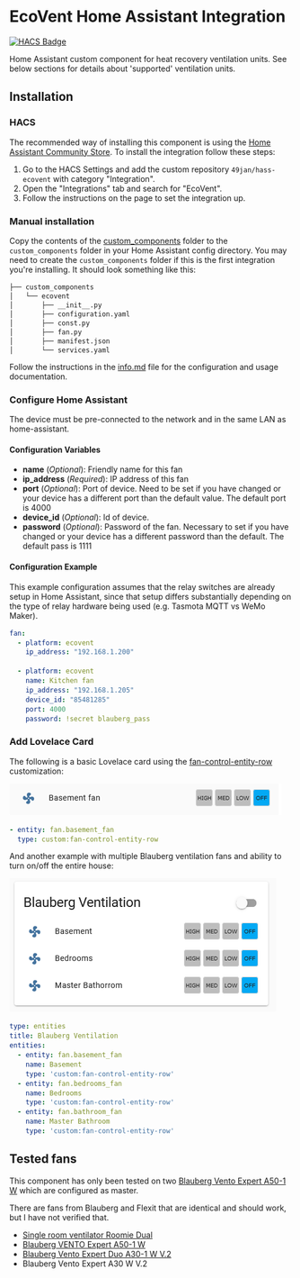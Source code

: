 # EcoVent Home Assistant Integration

[![HACS Badge](https://img.shields.io/badge/HACS-Custom-orange.svg)](https://github.com/49jan/hass-ecovent)

Home Assistant custom component for heat recovery ventilation units.
See below sections for details about 'supported' ventilation units.

## Installation

### HACS

The recommended way of installing this component is using the [Home Assistant Community Store](https://hacs.xyz).
To install the integration follow these steps:

1. Go to the HACS Settings and add the custom repository `49jan/hass-ecovent` with category "Integration".
2. Open the "Integrations" tab and search for "EcoVent".
3. Follow the instructions on the page to set the integration up.

### Manual installation

Copy the contents of the [custom_components](custom_components) folder to the `custom_components` folder in your Home Assistant config directory.
You may need to create the `custom_components` folder if this is the first integration you're installing.
It should look something like this:

```
├── custom_components
│   └── ecovent
│       ├── __init__.py
│       ├── configuration.yaml
│       ├── const.py
│       ├── fan.py
│       ├── manifest.json
│       └── services.yaml
```

Follow the instructions in the [info.md](info.md) file for the configuration and usage documentation.

### Configure Home Assistant
The device must be pre-connected to the network and in the same LAN as home-assistant.

#### Configuration Variables

- **name** (*Optional*): Friendly name for this fan
- **ip_address** (*Required*): IP address of this fan
- **port** (*Optional*): Port of device. Need to be set if you have changed or your device has a different port than the default value. The default port is 4000
- **device_id** (*Optional*): Id of device.
- **password** (*Optional*): Password of the fan. Necessary to set if you have changed or your device has a different password than the default. The default pass is 1111

#### Configuration Example

This example configuration assumes that the relay switches are already setup in Home Assistant, since that setup differs
substantially depending on the type of relay hardware being used (e.g. Tasmota MQTT vs WeMo Maker).

```yaml
fan:
  - platform: ecovent
    ip_address: "192.168.1.200"

  - platform: ecovent
    name: Kitchen fan
    ip_address: "192.168.1.205"
    device_id: "85481285"
    port: 4000
    password: !secret blauberg_pass
```

### Add Lovelace Card

The following is a basic Lovelace card using the [fan-control-entity-row](https://community.home-assistant.io/t/lovelace-fan-control-entity-row/102952) customization:

![Blauberg Simple Example](https://github.com/49jan/hass-ecovent/blob/88124903f6bcde9aff00267a47db16804d6bef8a/img/blauberg-fan-control-example.png?raw=true)

```yaml
- entity: fan.basement_fan 
  type: custom:fan-control-entity-row
```
And another example with multiple Blauberg ventilation fans and ability to turn on/off the entire house:

![Blauberg Simple Example](https://github.com/49jan/hass-ecovent/blob/88124903f6bcde9aff00267a47db16804d6bef8a/img/blauberg-fan-control-example-2.png?raw=true)

```yaml
type: entities
title: Blauberg Ventilation
entities:
  - entity: fan.basement_fan 
    name: Basement
    type: 'custom:fan-control-entity-row'
  - entity: fan.bedrooms_fan
    name: Bedrooms
    type: 'custom:fan-control-entity-row'
  - entity: fan.bathroom_fan
    name: Master Bathroom
    type: 'custom:fan-control-entity-row'
```

## Tested fans

This component has only been tested on two [Blauberg Vento Expert A50-1 W](https://blaubergventilatoren.de/en/product/vento-expert-a50-1-w) which are configured as master.

There are fans from Blauberg and Flexit that are identical and should work, but I have not verified that.

- [Single room ventilator Roomie Dual](https://www.flexit.no/en/products/single_room_ventilator/single_room_ventilator_roomie_dual/single_room_ventilator_roomie_dual/)
- [Blauberg VENTO Expert A50-1 W](https://blaubergventilatoren.de/en/product/vento-expert-a50-1-w)
- [Blauberg Vento Expert Duo A30-1 W V.2](https://blaubergventilatoren.de/en/series/vento-expert-duo-a30-1-s10-w-v2)
- Blauberg Vento Expert A30 W V.2

